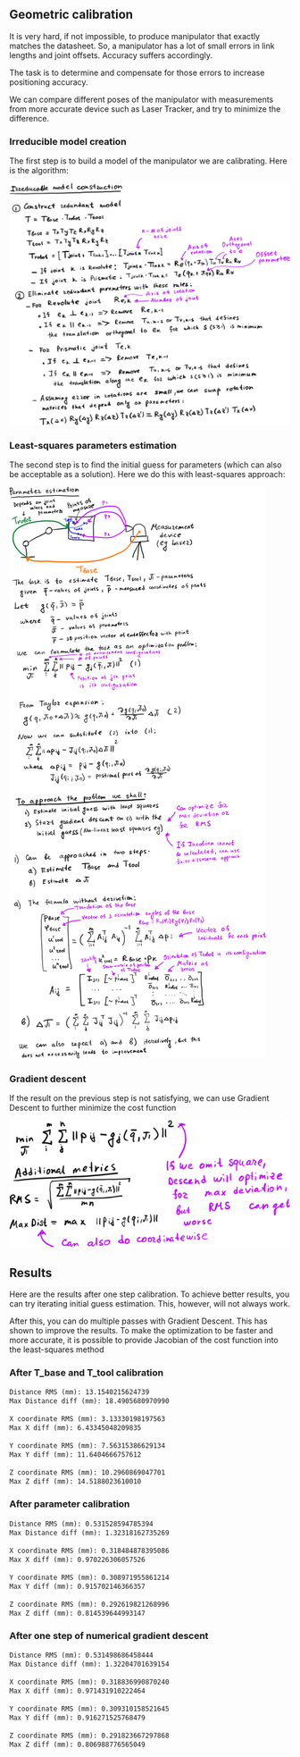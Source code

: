 ## Geometric calibration

It is very hard, if not impossible, to produce manipulator that exactly matches the datasheet. So, a manipulator has a lot of small errors in link lengths and joint offsets. Accuracy suffers accordingly.

The task is to determine and compensate for those errors to increase positioning accuracy.

We can compare different poses of the manipulator with measurements from more accurate device such as Laser Tracker, and try to minimize the difference.

### Irreducible model creation

The first step is to build a model of the manipulator we are calibrating.
Here is the algorithm:

![Irreducible model creation](../images/irreducible_model_creation.png)

### Least-squares parameters estimation

The second step is to find the initial guess for parameters (which can also be acceptable as a solution). Here we do this with least-squares approach:

![Initial guess](../images/initial_guess.png)

### Gradient descent
If the result on the previous step is not satisfying, we can use Gradient Descent to further minimize the cost function

![Gradient Descent](../images/gradient_descent.png)

## Results

Here are the results after one step calibration. To achieve better results, you can try iterating initial guess estimation. This, however, will not always work.

After this, you can do multiple passes with Gradient Descent. This has shown to improve the results. To make the optimization to be faster and more accurate, it is possible to provide Jacobian of the cost function into the least-squares method

### After T_base and T_tool calibration

```
Distance RMS (mm): 13.1540215624739
Max Distance diff (mm): 18.4905680970990

X coordinate RMS (mm): 3.13330198197563
Max X diff (mm): 6.43345048209835

Y coordinate RMS (mm): 7.56315386629134
Max Y diff (mm): 11.6404666757612

Z coordinate RMS (mm): 10.2960869047701
Max Z diff (mm): 14.5188023610010
```

### After parameter calibration
```
Distance RMS (mm): 0.531528594785394
Max Distance diff (mm): 1.32318162735269

X coordinate RMS (mm): 0.318484878395086
Max X diff (mm): 0.970226306057526

Y coordinate RMS (mm): 0.308971955861214
Max Y diff (mm): 0.915702146366357

Z coordinate RMS (mm): 0.292619821268996
Max Z diff (mm): 0.814539644993147
```

### After one step of numerical gradient descent

```
Distance RMS (mm): 0.531498686458444
Max Distance diff (mm): 1.32204701639154

X coordinate RMS (mm): 0.318836990870240
Max X diff (mm): 0.971431910222464

Y coordinate RMS (mm): 0.309310158521645
Max Y diff (mm): 0.916271525768479

Z coordinate RMS (mm): 0.291823667297868
Max Z diff (mm): 0.806988776565049
```